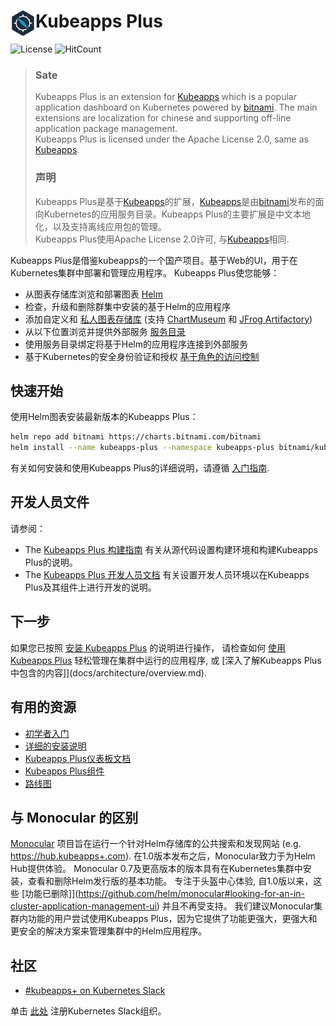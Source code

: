 # <img src="./docs/img/logo.png" width="40" align="left"> Kubeapps Plus

![License](https://img.shields.io/badge/License-Apache%202.0-red)
![HitCount](http://hits.dwyl.io/kubeoperator/kubeapps-plus.svg)

>### Sate
>Kubeapps Plus is an extension for [Kubeapps](https://github.com/kubeapps/kubeapps) which is a popular application dashboard on Kubernetes powered by [bitnami](https://bitnami.com/). The main extensions are localization for chinese and supporting off-line application package management.<br>
>Kubeapps Plus is licensed under the Apache License 2.0, same as [Kubeapps](https://github.com/kubeapps/kubeapps/blob/master/LICENSE).
>              
>### 声明
>Kubeapps Plus是基于[Kubeapps](https://github.com/kubeapps/kubeapps)的扩展，[Kubeapps](https://github.com/kubeapps/kubeapps)是由[bitnami](https://bitnami.com/)发布的面向Kubernetes的应用服务目录。Kubeapps Plus的主要扩展是中文本地化，以及支持离线应用包的管理。<br>
>Kubeapps Plus使用Apache License 2.0许可, 与[Kubeapps](https://github.com/kubeapps/kubeapps/blob/master/LICENSE)相同.

Kubeapps Plus是借鉴kubeapps的一个国产项目。基于Web的UI，用于在Kubernetes集群中部署和管理应用程序。 Kubeapps Plus使您能够：

- 从图表存储库浏览和部署图表 [Helm](https://github.com/helm/helm)
- 检查，升级和删除群集中安装的基于Helm的应用程序
- 添加自定义和 [私人图表存储库](docs/user/private-app-repository.md) (支持 [ChartMuseum](https://github.com/helm/chartmuseum) 和 [JFrog Artifactory](https://www.jfrog.com/confluence/display/RTF/Helm+Chart+Repositories))
- 从以下位置浏览并提供外部服务 [服务目录](https://github.com/kubernetes-incubator/service-catalog)
- 使用服务目录绑定将基于Helm的应用程序连接到外部服务
- 基于Kubernetes的安全身份验证和授权 [基于角色的访问控制](docs/user/access-control.md)

## 快速开始

使用Helm图表安装最新版本的Kubeapps Plus：

```bash
helm repo add bitnami https://charts.bitnami.com/bitnami
helm install --name kubeapps-plus --namespace kubeapps-plus bitnami/kubeapps
```

有关如何安装和使用Kubeapps Plus的详细说明，请遵循 [入门指南](docs/user/getting-started.md).

## 开发人员文件

请参阅：

- The [Kubeapps Plus 构建指南](docs/developer/build.md) 有关从源代码设置构建环境和构建Kubeapps Plus的说明。
- The [Kubeapps Plus 开发人员文档](docs/developer/README.md) 有关设置开发人员环境以在Kubeapps Plus及其组件上进行开发的说明。

## 下一步

如果您已按照 [安装 Kubeapps Plus](docs/user/getting-started.md) 的说明进行操作， 请检查如何 [使用 Kubeapps Plus](docs/user/dashboard.md) 轻松管理在集群中运行的应用程序, 或 [深入了解Kubeapps Plus中包含的内容]](docs/architecture/overview.md).

## 有用的资源

- [初学者入门](docs/user/getting-started.md)
- [详细的安装说明](chart/kubeapps+/README.md)
- [Kubeapps Plus仪表板文档](docs/user/dashboard.md)
- [Kubeapps Plus组件](docs/architecture/overview.md)
- [路线图](https://github.com/kubeapps+/kubeapps+/wiki/Roadmap)

## 与 Monocular 的区别

[Monocular](https://github.com/helm/monocular) 项目旨在运行一个针对Helm存储库的公共搜索和发现网站 (e.g. https://hub.kubeapps+.com). 在1.0版本发布之后，Monocular致力于为Helm Hub提供体验。
Monocular 0.7及更高版本的版本具有在Kubernetes集群中安装，查看和删除Helm发行版的基本功能。 专注于头盔中心体验, 自1.0版以来，这些 [功能已删除]](https://github.com/helm/monocular#looking-for-an-in-cluster-application-management-ui) 并且不再受支持。 我们建议Monocular集群内功能的用户尝试使用Kubeapps Plus，因为它提供了功能更强大，更强大和更安全的解决方案来管理集群中的Helm应用程序。
## 社区

- [#kubeapps+ on Kubernetes Slack](https://kubernetes.slack.com/messages/kubeapps+)

单击 [此处](http://slack.k8s.io) 注册Kubernetes Slack组织。
